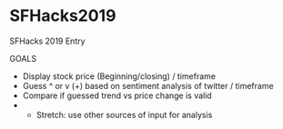 # SFHacks2019
SFHacks 2019 Entry

GOALS
- Display stock price (Beginning/closing) / timeframe
- Guess ^ or v (+) based on sentiment analysis of twitter / timeframe
- Compare if guessed trend vs price change is valid
- - Stretch: use other sources of input for analysis